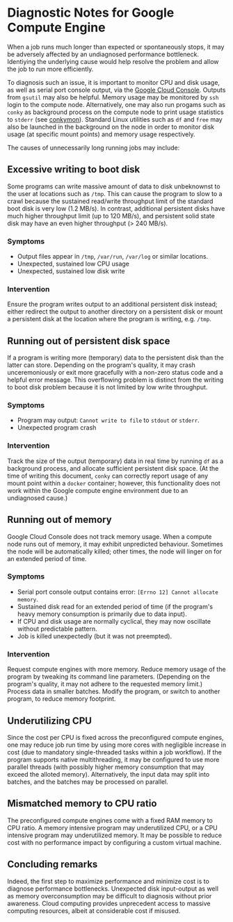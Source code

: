 # Diagnostic Notes for Google Compute Engine

When a job runs much longer than expected or spontaneously stops, it may be adversely affected by an undiagnosed performance bottleneck. Identiying the underlying cause would help resolve the problem and allow the job to run more efficiently.

To diagnosis such an issue, it is important to monitor CPU and disk usage, as well as serial port console output, via the [Google Cloud Console](https://console.cloud.google.com). Outputs from `gsutil` may also be helpful. Memory usage may be monitored by `ssh` login to the compute node. Alternatively, one may also run progams such as `conky` as background process on the compute node to print usage statistics to `stderr` (see [conkymon](https://github.com/djhshih/conkymon)). Standard Linux utilities such as `df` and `free` may also be launched in the background on the node in order to monitor disk usage (at specific mount points) and memory usage respectively.

The causes of unnecessarily long running jobs may include:


## Excessive writing to boot disk

Some programs can write massive amount of data to disk unbeknownst to the user at locations such as `/tmp`. This can cause the program to slow to a crawl because the sustained read/write throughput limit of the standard boot disk is very low (1.2 MB/s). In contrast, additional persistent disks have much higher throughput limit (up to 120 MB/s), and persistent solid state disk may have an even higher throughput (> 240 MB/s).

### Symptoms

- Output files appear in `/tmp`, `/var/run`, `/var/log` or similar locations.
- Unexpected, sustained low CPU usage
- Unexpected, sustained low disk write

### Intervention

Ensure the program writes output to an additional persistent disk instead; either redirect the output to another directory on a persistent disk or mount a persistent disk at the location where the program is writing, e.g. `/tmp`.


## Running out of persistent disk space

If a program is writing more (temporary) data to the persistent disk than the latter can store. Depending on the program's quality, it may crash unceremoniously or exit more gracefully with a non-zero status code and a helpful error message. This overflowing problem is distinct from the writing to boot disk problem because it is not limited by low write throughput.

### Symptoms

- Program may output: `Cannot write to file` to `stdout` or `stderr`.
- Unexpected program crash

### Intervention

Track the size of the output (temporary) data in real time by running `df` as a background process, and allocate sufficient persistent disk space. (At the time of writing this document, `conky` can correctly report usage of any mount point within a `docker` container; however, this functionality does not work within the Google compute engine environment due to an undiagnosed cause.)


## Running out of memory

Google Cloud Console does not track memory usage. When a compute node runs out of memory, it may exhibit unpredicted behaviour. Sometimes the node will be automatically killed; other times, the node will linger on for an extended period of time.

### Symptoms

- Serial port console output contains error: `[Errno 12] Cannot allocate memory`.
- Sustained disk read for an extended period of time (if the program's heavy memory consumption is primarily due to data input).
- If CPU and disk usage are normally cyclical, they may now oscillate without predictable pattern.
- Job is killed unexpectedly (but it was not preempted).

### Intervention

Request compute engines with more memory. Reduce memory usage of the program by tweaking its command line parameters. (Depending on the program's quality, it may not adhere to the requested memory limit.) Process data in smaller batches. Modify the program, or switch to another program, to reduce memory footprint.


## Underutilizing CPU

Since the cost per CPU is fixed across the preconfigured compute engines, one may reduce job run time by using more cores with negligible increase in cost (due to mandatory single-threaded tasks within a job workflow). If the program supports native multithreading, it may be configured to use more parallel threads (with possibly higher memory consumption that may exceed the alloted memory). Alternatively, the input data may split into batches, and the batches may be processed on parallel.


## Mismatched memory to CPU ratio

The preconfigured compute engines come with a fixed RAM memory to CPU ratio. A memory intensive program may underutilized CPU, or a CPU intensive program may underutilized memory. It may be possible to reduce cost with no performance impact by configuring a custom virtual machine.


## Concluding remarks

Indeed, the first step to maximize performance and minimize cost is to diagnose performance bottlenecks. Unexpected disk input-output as well as memory overconsumption may be difficult to diagnosis without prior awareness. Cloud computing provides unprecedent access to massive computing resources, albeit at considerable cost if misused.
